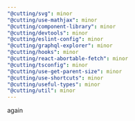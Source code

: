 ```yaml
---
"@cutting/svg": minor
"@cutting/use-mathjax": minor
"@cutting/component-library": minor
"@cutting/devtools": minor
"@cutting/eslint-config": minor
"@cutting/graphql-explorer": minor
"@cutting/hooks": minor
"@cutting/react-abortable-fetch": minor
"@cutting/tsconfig": minor
"@cutting/use-get-parent-size": minor
"@cutting/use-shortcuts": minor
"@cutting/useful-types": minor
"@cutting/util": minor
---
```


again
